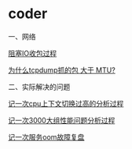 # coder
一、网络

[阻塞IO收包过程](https://mp.weixin.qq.com/s?__biz=Mzg2MDc2OTYxMQ==&mid=2247483660&idx=1&sn=49e2a88826f6bd4fe6de62212e528464&chksm=ce201d28f957943e9914fad427b34d2a704a753624ab5e4e6384fff6fd74248b881c906cc1ed&token=903968376&lang=zh_CN#rd)

[为什么tcpdump抓的包 大于 MTU?](https://zhuanlan.zhihu.com/p/520913734)


二、实际解决的问题

[记一次cpu上下文切换过高的分析过程](https://zhuanlan.zhihu.com/p/520924722)

[记一次3000大组性能问题分析过程](https://zhuanlan.zhihu.com/p/520936807)

[记一次服务oom故障复盘](https://zhuanlan.zhihu.com/p/523828907)

